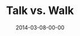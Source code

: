 ---
layout: message
category: message
series: "Heavyweights 2"
title: "Talk vs. Walk"
date: 2014-03-08-00-00
message_id: 851
audio-description: "Why don’t church people act like Jesus?"
audio: "http://www.crossroads.net/players/media/hq/heavyweights2_wk5.mp3"
audio-title: "Talk vs. Walk"
audio-duration: "49:16"
program-description: "Program - WK5 Heavyweights 2"
program: "http://www.crossroads.net/players/media/hq/03_08-09_14Program_LO.pdf"
program-title: "Talk vs. Walk"
video-description: "Why don’t church people act like Jesus?"
video-title: "Talk vs. Walk"
video: "https://s3.amazonaws.com/crossroadsvideomessages/heavyweights2_wk5.mp4"
video-poster: "https://www.crossroads.net/uploadedfiles/heavyweights2_wk5_still.jpg"
---